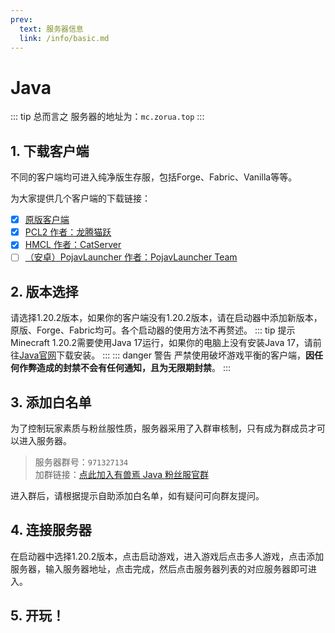 ```yaml
---
prev: 
  text: 服务器信息
  link: /info/basic.md
---
```

# Java
::: tip 总而言之
服务器的地址为：`mc.zorua.top`
:::
## 1. 下载客户端
不同的客户端均可进入纯净版生存服，包括Forge、Fabric、Vanilla等等。

为大家提供几个客户端的下载链接：

- [x] [原版客户端](https://www.minecraft.net/zh-hans/download/alternative)
- [x] [PCL2 作者：龙腾猫跃](https://afdian.net/p/0164034c016c11ebafcb52540025c377)
- [x] [HMCL 作者：CatServer](https://github.com/HMCL-dev/HMCL/releases)
- [ ] [（安卓）PojavLauncher 作者：PojavLauncher Team](https://github.com/PojavLauncherTeam/PojavLauncher/releases)

## 2. 版本选择
请选择1.20.2版本，如果你的客户端没有1.20.2版本，请在启动器中添加新版本，原版、Forge、Fabric均可。各个启动器的使用方法不再赘述。
::: tip 提示
Minecraft 1.20.2需要使用Java 17运行，如果你的电脑上没有安装Java 17，请前往[Java官网](https://www.oracle.com/cn/java/technologies/downloads/#java17)下载安装。
:::
::: danger 警告
严禁使用破坏游戏平衡的客户端，**因任何作弊造成的封禁不会有任何通知，且为无限期封禁**。
:::

## 3. 添加白名单
为了控制玩家素质与粉丝服性质，服务器采用了入群审核制，只有成为群成员才可以进入服务器。

> 服务器群号：`971327134`<br>
加群链接：[点此加入有兽焉 Java 粉丝服官群](https://jq.qq.com/?_wv=1027&k=EcPiJtYh)

进入群后，请根据提示自助添加白名单，如有疑问可向群友提问。

## 4. 连接服务器

在启动器中选择1.20.2版本，点击启动游戏，进入游戏后点击多人游戏，点击添加服务器，输入服务器地址，点击完成，然后点击服务器列表的对应服务器即可进入。

## 5. 开玩！